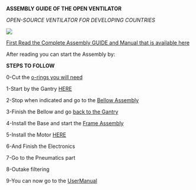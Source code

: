 **ASSEMBLY GUIDE OF THE OPEN VENTILATOR**

*OPEN-SOURCE VENTILATOR FOR DEVELOPING COUNTRIES*

![](../OpenVentilator.png)

[First Read the Complete Assembly GUIDE and Manual that is available here](../OpenVentilator.io_Spartan_Model_Documentation.pdf)

After reading you can start the Assembly by:

**STEPS TO FOLLOW**

0-Cut the [o-rings you will need](O-Rings/CuttingOrings.md)

1-Start by the Gantry [HERE](Gantry/GantryAssembly.md)

2-Stop when indicated and go to the [Bellow Assembly](BellowAssembly/BellowAssembly.md)

3-Finish the Bellow and go [back to the Gantry](Gantry/GantryAssembly.md)

4-Install the Base and start the [Frame Assembly](Frame/FrameAssembly.md)

5-Install the Motor [HERE](Motor/MotorAssembly.md)

6-And Finish the Electronics

7-Go to the Pneumatics part

8-Outake filtering

9-You can now go to the [UserManual]()

